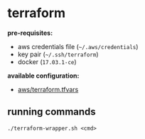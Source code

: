 # terraform

**pre-requisites:**
- aws credentials file (`~/.aws/credentials`)
- key pair (`~/.ssh/terraform`)
- docker (`17.03.1-ce`)

**available configuration:**
- [aws/terraform.tfvars](aws/terraform.tfvars)

## running commands
```shell
./terraform-wrapper.sh <cmd>
```
